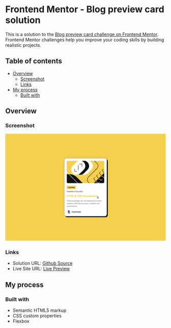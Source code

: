 # Frontend Mentor - Blog preview card solution

This is a solution to the [Blog preview card challenge on Frontend Mentor](https://www.frontendmentor.io/challenges/blog-preview-card-ckPaj01IcS). Frontend Mentor challenges help you improve your coding skills by building realistic projects.

## Table of contents

- [Overview](#overview)
  - [Screenshot](#screenshot)
  - [Links](#links)
- [My process](#my-process)
  - [Built with](#built-with)

## Overview

### Screenshot

![](./design/active-states.jpg)

### Links

- Solution URL: [Github Source](https://github.com/apridew/blog-card)
- Live Site URL: [Live Preview](https://apridew.github.io/blog-card/)

## My process

### Built with

- Semantic HTML5 markup
- CSS custom properties
- Flexbox
